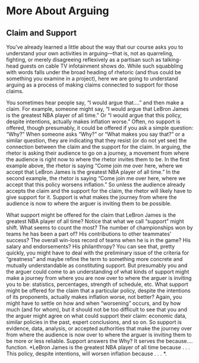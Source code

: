 # More About Arguing
## Claim and Support
You’ve already learned a little about the way that our course asks you to understand your own activities in arguing—that is, not as quarreling, fighting, or merely disagreeing reflexively as a partisan such as talking-head guests on cable TV infotainment shows do. While such squabbling with words falls under the broad heading of rhetoric (and thus could be something you examine in a project), here we are going to understand arguing as a process of making claims connected to support for those claims.

You sometimes hear people say, “I would argue that….” and then make a claim. For example, someone might say, “I would argue that LeBron James is the greatest NBA player of all time.” Or “I would argue that this policy, despite intentions, actually makes inflation worse.” Often, no support is offered, though presumably, it could be offered if you ask a simple question: “Why?” When someone asks “Why?” or “What makes you say that?” or a similar question, they are indicating that they resist (or do not yet see) the connection between the claim and the support for the claim. In arguing, the rhetor is asking their audience to go on a journey, a movement from where the audience is right now to where the rhetor invites them to be. In the first example above, the rhetor is saying “Come join me over here, where we accept that LeBron James is the greatest NBA player of all time.” In the second example, the rhetor is saying “Come join me over here, where we accept that this policy worsens inflation.” So unless the audience already accepts the claim and the support for the claim, the rhetor will likely have to give support for it. Support is what makes the journey from where the audience is now to where the arguer is inviting them to be possible.

What support might be offered for the claim that LeBron James is the greatest NBA player of all time? Notice that what we call “support” might shift. What seems to count the most? The number of championships won by teams he has been a part of? His contributions to other teammates’ success? The overall win-loss record of teams when he is in the game? His salary and endorsements? His philanthropy? You can see that, pretty quickly, you might have to deal with the preliminary issue of the criteria for “greatness” and maybe refine the term to something more concrete and mutually understandable as constituting support. But presumably you and the arguer could come to an understanding of what kinds of support might make a journey from where you are now over to where the arguer is inviting you to be: statistics, percentages, strength of schedule, etc.
What support might be offered for the claim that a particular policy, despite the intentions of its proponents, actually makes inflation worse, not better? Again, you might have to settle on how and when “worsening” occurs, and by how much (and for whom), but it should not be too difficult to see that you and the arguer might agree on what could support their claim: economic data, similar policies in the past, expert conclusions, and so on. So support is evidence, data, analysis, or accepted authorities that make the journey over from where the audience is now over to where the arguer is inviting them to be more or less reliable. Support answers the Why? It serves the because…. function.
*LeBron James is the greatest NBA player of all time because . . . This policy, despite intentions, will worsen inflation because . . . *.
